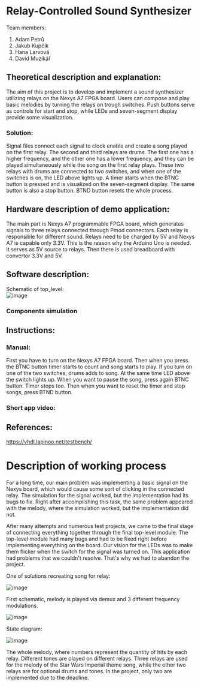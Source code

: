 # Relay-Controlled Sound Synthesizer

Team members:

1. Adam Petrů
2. Jakub Kupčík
3. Hana Larvová
4. David Muzikář

## Theoretical description and explanation:
The aim of this project is to develop and implement a sound synthesizer utilizing relays on the Nexys A7 FPGA board. Users can compose and play basic melodies by turning the relays on trough switches. Push buttons serve as controls for start and stop, while LEDs and seven-segment display provide some visualization.  
### Solution:
Signal files connect each signal to clock enable and create a song played on the first relay. The second and third relays are drums. The first one has a higher frequency, and the other one has a lower frequency, and they can be played simultaneously while the song on the first relay plays. These two relays with drums are connected to two switches, and when one of the switches is on, the LED above lights up.
A timer starts when the BTNC button is pressed and is visualized on the seven-segment display. The same button is also a stop button. BTND button resets the whole process.

## Hardware description of demo application:
The main part is Nexys A7 programmable FPGA board, which generates signals to three relays connected through Pmod connectors. Each relay is responsible for different sound. Relays need to be charged by 5V and Nexys A7 is capable only 3.3V. This is the reason why the Arduino Uno is needed. It serves as 5V source to relays. Then there is used breadboard with convertor 3.3V and 5V.   
  
## Software description:
Schematic of top_level:    
![image](https://github.com/whereisderci/DE1-VHDL-task2/assets/114295996/e4fd61c0-c4f9-4882-b5e0-4758214a87c9)
### Components simulation

## Instructions:
### Manual:
First you have to turn on the Nexys A7 FPGA board. Then when you press the BTNC button timer starts to count and song starts to play. If you turn on one of the two switches, drums adds to song. At the same time LED above the switch lights up. When you want to pause the song, press again BTNC button. Timer stops too. Then when you want to reset the timer and stop songs, press BTND button.
### Short app video:

## References:
https://vhdl.lapinoo.net/testbench/  

# Description of working process
For a long time, our main problem was implementing a basic signal on the Nexys board, which would cause some sort of clicking in the connected relay. The simulation for the signal worked, but the implementation had its bugs to fix. Right after accomplishing this task, the same problem appeared with the melody, where the simulation worked, but the implementation did not.

After many attempts and numerous test projects, we came to the final stage of connecting everything together through the final top-level module. The top-level module had many bugs and had to be fixed right before implementing everything on the board. Our vision for the LEDs was to make them flicker when the switch for the signal was turned on. This application had problems that we couldn't resolve. That's why we had to abandon the project.

One of solutions recreating song for relay:

![image](https://github.com/whereisderci/DE1-VHDL-task2/assets/165771404/757d180d-983b-4ae8-bd75-5e5e95284f86)

First schematic, melody is played via demux and 3 different frequency modulations. 

![image](https://github.com/whereisderci/DE1-VHDL-task2/assets/165771404/86e970c3-bc22-4e0b-a2ac-fdad84a23dd7)

State diagram: 

![image](https://github.com/whereisderci/DE1-VHDL-task2/assets/165771404/1e023bef-df65-49d4-a017-cac0af75854e)

The whole melody, where numbers represent the quantity of hits by each relay. Different tones are played on different relays. Three relays are used for the melody of the Star Wars Imperial theme song, while the other two relays are for optional drums and tones. In the project, only two are implemented due to the deadline.

